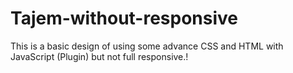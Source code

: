 # Tajem-without-responsive
This is a basic design of using some advance CSS and HTML with JavaScript (Plugin) but not full responsive.!
